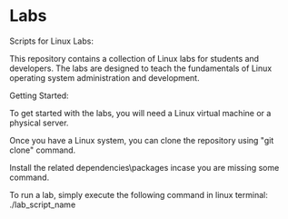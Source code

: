 # Labs
Scripts for Linux Labs:


This repository contains a collection of Linux labs for students and developers. The labs are designed to teach the fundamentals of Linux operating system administration and development.

Getting Started:


To get started with the labs, you will need a Linux virtual machine or a physical server.


Once you have a Linux system, you can clone the repository using "git clone" command. 


Install the related dependencies\packages incase you are missing some command.


To run a lab, simply execute the following command in linux terminal: ./lab_script_name


